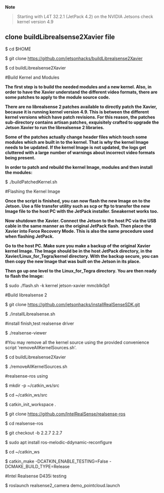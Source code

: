 **Note** 
> Starting with L4T 32.2.1 (JetPack 4.2) on the NVIDIA Jetsons
> check kernel version 4.9 

clone buildLibrealsense2Xavier file
-----------------

$ cd $HOME

$ git clone https://github.com/jetsonhacks/buildLibrealsense2Xavier

$ cd buildLibrealsense2Xavier

#Build Kernel and Modules

**The first step is to build the needed modules and a new kernel. Also, in order to have the Xavier understand the different video formats, there are some patches to apply to the module source code.**

**There are no librealsense 2 patches available to directly patch the Xavier, because it is running kernel version 4.9. This is between the different kernel versions which have patch revisions. For this reason, the patches sub-directory contains artisan patches, exquisitely crafted to upgrade the Jetson Xavier to run the librealsense 2 libraries.**

**Some of the patches actually change header files which touch some modules which are built in to the kernel. That is why the kernel Image needs to be updated. If the kernel Image is not updated, the logs get cluttered with a large number of warnings about incorrect video formats being present.**

**In order to patch and rebuild the kernel Image, modules and then install the modules:**

$ ./buildPatchedKernel.sh

#Flashing the Kernel Image

**Once the script is finished, you can now flash the new Image on to the Jetson. Use a file transfer utility such as scp or ftp to transfer the new Image file to the host PC with the JetPack installer. Sneakernet works too.**

**Now shutdown the Xavier. Connect the Jetson to the host PC via the USB cable in the same manner as the original JetPack flash. Then place the Xavier into Force Recovery Mode. This is also the same procedure used when flashing JetPack.**

**Go to the host PC. Make sure you make a backup of the original Xavier kernel Image. The Image should be in the host JetPack directory, in the Xavier/Linux_for_Tegra/kernel directory. With the backup secure, you can then copy the new Image that was built on the Jetson in its place.**

**Then go up one level to the Linux_for_Tegra directory. You are then ready to flash the Image:**

$ sudo ./flash.sh -k kernel jetson-xavier mmcblk0p1

#Build librealsense 2

$ git clone https://github.com/jetsonhacks/installRealSenseSDK.git

$ ./installLibrealsense.sh

#install finish,test realsense driver

$ ./realsense-viewer

#You may remove all the kernel source using the provided convenience script 'removeAllKernelSources.sh'.

$ cd buildLibrealsense2Xavier

$ ./removeAllKernelSources.sh

#realsense-ros using

$ mkdir -p ~/catkin_ws/src

$ cd ~/catkin_ws/src

$ catkin_init_workspace .

$ git clone https://github.com/IntelRealSense/realsense-ros

$ cd realsense-ros

$ git checkout -b 2.2.7 2.2.7

$ sudo apt install ros-melodic-ddynamic-reconfigure

$ cd ~/catkin_ws

$ catkin_make -DCATKIN_ENABLE_TESTING=False -DCMAKE_BUILD_TYPE=Release

#Intel Realsense D435i testing

$ roslaunch realsense2_camera demo_pointcloud.launch




